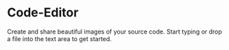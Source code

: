 # Code-Editor
Create and share beautiful images of your source code. Start typing or drop a file into the text area to get started.
